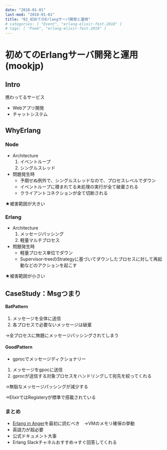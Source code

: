 ```yaml
---
date: "2018-01-01"
last-mod: "2018-01-01"
title: "02_初めてのErlangサーバ開発と運用"
# categories: [ "Event", "erlang-elixir-fest-2018" ]
# tags: [ "Poem", "erlang-elixir-fest-2018" ]
---
```



# 初めてのErlangサーバ開発と運用 (mookjp)

## Intro

携わってるサービス

- Webアプリ開発
- チャットシステム

 

## WhyErlang

### Node

- Architecture
  1. イベントループ
  2. シングルスレッド
- 問題発生時
  - 予期せぬ例外で、シングルスレッドなので、プロセスレベルでダウン
  - イベントループに積まれてる未処理の実行が全て破棄される
  - クライアントコネクションが全て切断される

★被害範囲が大きい



### Erlang

- Architecture
  1. メッセージパッシング
  2. 軽量マルチプロセス
- 問題発生時
  - 軽量プロセス単位でダウン
  - Supervisor-treeのStrategyに基づいてダウンしたプロセスに対して再起動などのアクションを起こす

★被害範囲が小さい



## CaseStudy：Msgつまり

#### BatPattern

1. メッセージを全体に送信
2. 各プロセスで必要ないメッセージは破棄

→全プロセスに無題にメッセージパッシングされてしまう

#### GoodPattern

- gprocでメッセージディクショナリー

1. メッセージをgpocに送信
2. gprocが送信する対象プロセスをハンドリングして宛先を絞ってくれる

→無駄なメッセージパッシングが減少する

→ElixirではRegisteryが標準で搭載されている



### まとめ

- [Erlang in Anger](https://www.erlang-in-anger.com/)を最初に読むべき　→VMのメモリ確保の挙動
- 英語力が超必要
- 公式ドキュメント大事
- Erlang Slackチャネルおすすめ→すぐ回答してくれる

